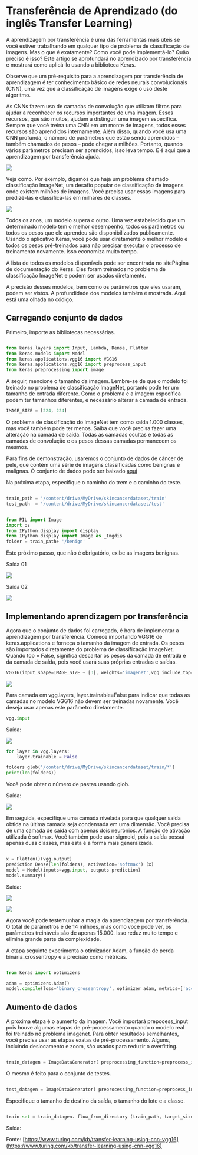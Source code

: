 # Transferência de Aprendizado (do inglês Transfer Learning)

A aprendizagem por transferência é uma das ferramentas mais úteis se você estiver trabalhando em qualquer tipo de problema de classificação de imagens. Mas o que é exatamente? Como você pode implementá-lo? Quão preciso é isso? Este artigo se aprofundará no aprendizado por transferência e mostrará como aplicá-lo usando a biblioteca Keras.

Observe que um pré-requisito para a aprendizagem por transferência de aprendizagem é ter conhecimento básico de redes neurais convolucionais (CNN), uma vez que a classificação de imagens exige o uso deste algoritmo.

As CNNs fazem uso de camadas de convolução que utilizam filtros para ajudar a reconhecer os recursos importantes de uma imagem. Esses recursos, que são muitos, ajudam a distinguir uma imagem específica. Sempre que você treina uma CNN em um monte de imagens, todos esses recursos são aprendidos internamente. Além disso, quando você usa uma CNN profunda, o número de parâmetros que estão sendo aprendidos – também chamados de pesos – pode chegar a milhões. Portanto, quando vários parâmetros precisam ser aprendidos, isso leva tempo. E é aqui que a aprendizagem por transferência ajuda.

![](fotos/imagem01.avif)

Veja como.
Por exemplo, digamos que haja um problema chamado classificação ImageNet, um desafio popular de classificação de imagens onde existem milhões de imagens. Você precisa usar essas imagens para predizê-las e classificá-las em milhares de classes.

![](fotos/imagem02.avif)

Todos os anos, um modelo supera o outro. Uma vez estabelecido que um determinado modelo tem o melhor desempenho, todos os parâmetros ou todos os pesos que ele aprendeu são disponibilizados publicamente. Usando o aplicativo Keras, você pode usar diretamente o melhor modelo e todos os pesos pré-treinados para não precisar executar o processo de treinamento novamente. Isso economiza muito tempo.

A lista de todos os modelos disponíveis pode ser encontrada no sitePágina de documentação do Keras. Eles foram treinados no problema de classificação ImageNet e podem ser usados ​​diretamente.

A precisão desses modelos, bem como os parâmetros que eles usaram, podem ser vistos. A profundidade dos modelos também é mostrada.
Aqui está uma olhada no código.

## Carregando conjunto de dados

Primeiro, importe as bibliotecas necessárias.

```python

from keras.layers import Input, Lambda, Dense, Flatten
from keras.models import Model
from keras.applications.vgg16 import VGG16
from keras.applications.vgg16 import preprocess_input
from keras.preprocessing import image

```

A seguir, mencione o tamanho da imagem. Lembre-se de que o modelo foi treinado no problema de classificação ImageNet, portanto pode ter um tamanho de entrada diferente. Como o problema e a imagem específica podem ter tamanhos diferentes, é necessário alterar a camada de entrada.

```python
IMAGE_SIZE = [224, 224]
```

O problema de classificação do ImageNet tem como saída 1.000 classes, mas você também pode ter menos. Saiba que você precisa fazer uma alteração na camada de saída. Todas as camadas ocultas e todas as camadas de convolução e os pesos dessas camadas permanecem os mesmos.

Para fins de demonstração, usaremos o conjunto de dados de câncer de pele, que contém uma série de imagens classificadas como benignas e malignas. O conjunto de dados pode ser baixado [aqui](https://www.kaggle.com/fanconic/skin-cancer-malignant-vs-benign)

Na próxima etapa, especifique o caminho do trem e o caminho do teste.

```python

train_path = '/content/drive/MyDrive/skincancerdataset/train'
test_path  = '/content/drive/MyDrive/skincancerdataset/test'

```

```python

from PIL import Image
import os
from IPython.display import display
from IPython.display import Image as _Imgdis
folder = train_path+ '/benign'

```

Este próximo passo, que não é obrigatório, exibe as imagens benignas.

Saída 01

![](fotos/amostra01.avif)

Saída 02

![](fotos/amostra02.avif)




## Implementando aprendizagem por transferência

Agora que o conjunto de dados foi carregado, é hora de implementar a aprendizagem por transferência.
Comece importando VGG16 de keras.applications e forneça o tamanho da imagem de entrada. Os pesos são importados diretamente do problema de classificação ImageNet. Quando top = False, significa descartar os pesos da camada de entrada e da camada de saída, pois você usará suas próprias entradas e saídas.

```python
VGG16(input_shape=IMAGE_SIZE + [3], weights='imagenet',vgg include_top=False)
```

![](fotos/saida01.avif)

Para camada em vgg.layers, layer.trainable=False para indicar que todas as camadas no modelo VGG16 não devem ser treinadas novamente. Você deseja usar apenas este parâmetro diretamente.

```python
vgg.input
```

Saída:

![](fotos/saida02.avif)

```python
for layer in vgg.layers:
    layer.trainable = False
```

```python
folders glob('/content/drive/MyDrive/skincancerdataset/train/*')
print(len(folders))
```

Você pode obter o número de pastas usando glob.

Saída:

![](fotos/saida03.avif)

Em seguida, especifique uma camada nivelada para que qualquer saída obtida na última camada seja condensada em uma dimensão. Você precisa de uma camada de saída com apenas dois neurônios. A função de ativação utilizada é softmax. Você também pode usar sigmoid, pois a saída possui apenas duas classes, mas esta é a forma mais generalizada.

```python

x = Flatten()(vgg.output)
prediction Dense(len(folders), activation='softmax') (x)
model = Model(inputs=vgg.input, outputs prediction)
model.summary()

```

Saída:

![](fotos/saida04.avif)

![](fotos/saida05.avif)

Agora você pode testemunhar a magia da aprendizagem por transferência. O total de parâmetros é de 14 milhões, mas como você pode ver, os parâmetros treináveis ​​são de apenas 15.000. Isso reduz muito tempo e elimina grande parte da complexidade.

A etapa seguinte experimenta o otimizador Adam, a função de perda binária_crossentropy e a precisão como métricas.

```python

from keras import optimizers

adam = optimizers.Adam()
model.compile(loss='binary_crossentropy', optimizer adam, metrics=['accuracy'])

```

## Aumento de dados

A próxima etapa é o aumento da imagem. Você importará prepocess_input pois houve algumas etapas de pré-processamento quando o modelo real foi treinado no problema imagenet. Para obter resultados semelhantes, você precisa usar as etapas exatas de pré-processamento. Alguns, incluindo deslocamento e zoom, são usados ​​para reduzir o overfitting.


```python

train_datagen = ImageDataGenerator( preprocessing_function=preprocess_input, rotation_range=40, width_shift_range=0.2, height_shift_range=0.2,

```

O mesmo é feito para o conjunto de testes.

```python

test_datagen = ImageDataGenerator( preprocessing_function=preprocess_input, rotation range=40, width_shift_range=0.2, height_shift_range=0.2,

```

Especifique o tamanho de destino da saída, o tamanho do lote e a classe.

```python

train set = train_datagen. flow_from_directory (train_path, target_size =1 (224, 224), batch_size = 32, class_mode 'categorical')

```

Saída:







Fonte: [https://www.turing.com/kb/transfer-learning-using-cnn-vgg16](https://www.turing.com/kb/transfer-learning-using-cnn-vgg16)

